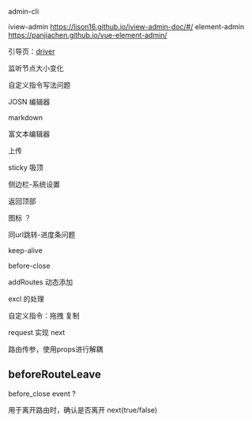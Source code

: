 

admin-cli

iview-admin https://lison16.github.io/iview-admin-doc/#/
element-admin https://panjiachen.github.io/vue-element-admin/

引导页：[driver](https://github.com/kamranahmedse/driver.js)

监听节点大小变化

自定义指令写法问题

JOSN 编辑器

markdown

富文本编辑器

上传

sticky 吸顶

侧边栏-系统设置

返回顶部

图标 ？




同url跳转-进度条问题

keep-alive

before-close

addRoutes 动态添加

excl 的处理

自定义指令：拖拽 复制

request 实现 next


路由传参，使用props进行解耦


## beforeRouteLeave  

before_close event ?

用于离开路由时，确认是否离开 next(true/false)